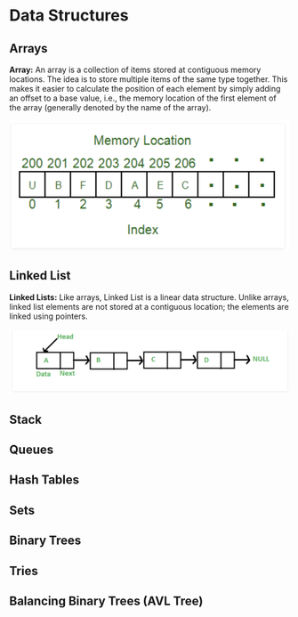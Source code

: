 # Data Structures

## Arrays
**Array:** An array is a collection of items stored at contiguous memory locations. The idea is to store multiple items of the same type together. This makes it easier to calculate the position of each element by simply adding an offset to a base value, i.e., the memory location of the first element of the array (generally denoted by the name of the array).


![Arrays](./img/Arrays.png)
## Linked List
**Linked Lists:** Like arrays, Linked List is a linear data structure. Unlike arrays, linked list elements are not stored at a contiguous location; the elements are linked using pointers.


![Arrays](./img/Linked_List.png)

## Stack 

## Queues

## Hash Tables 

## Sets 

## Binary Trees 

## Tries

## Balancing Binary Trees (AVL Tree)
